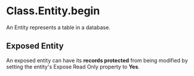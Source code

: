 # Class.Entity.begin

An Entity represents a table in a database.

## Exposed Entity

An exposed entity can have its **records protected** from being modified by setting the entity's Expose Read Only property to **Yes**.

